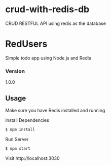 # crud-with-redis-db
CRUD RESTFUL API using redis as the database

# RedUsers
Simple todo app using Node.js and Redis

### Version
1.0.0

## Usage

Make sure you have Redis installed and running

Install Dependencies

```sh
$ npm install
```

Run Server

```sh
$ npm start
```

Visit http://localhost:3030

